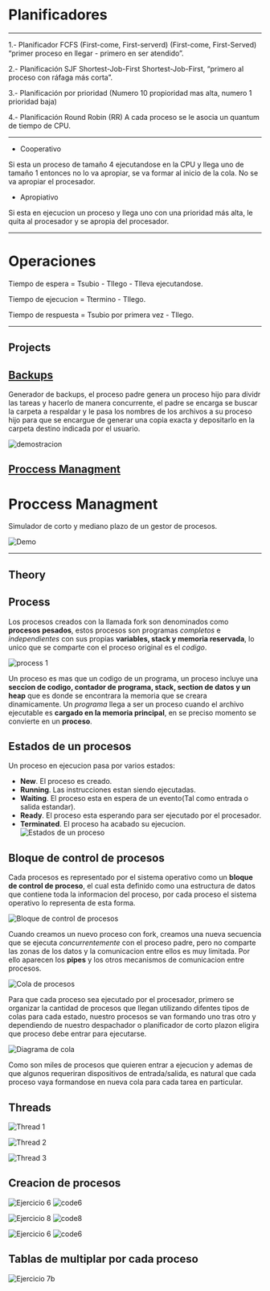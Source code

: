 # Planificadores
------------------------------------
1.- Planificador FCFS (First-come, First-serverd)
(First-come, First-Served) “primer proceso en llegar - primero en ser atendido”.

2.- Planificación SJF  Shortest-Job-First
Shortest-Job-First, “primero al proceso con ráfaga más corta”.

3.- Planificación por prioridad (Numero 10 propioridad mas alta, numero 1 prioridad baja)

4.- Planificación Round Robin (RR)
A cada proceso se le asocia un quantum de tiempo de CPU.

----------------------------------------------
* Cooperativo

Si esta un proceso de tamaño 4 ejecutandose en la CPU y llega uno de tamaño 1 entonces no lo va apropiar, se va formar al inicio de la cola. No se va apropiar el procesador.

* Apropiativo

Si esta en ejecucion un proceso y llega uno con una prioridad más alta, le quita
al procesador y se apropia del procesador.

------------------------------------------------
# Operaciones
Tiempo de espera = Tsubio - Tllego - Tlleva ejecutandose.

Tiempo de ejecucion = Ttermino - Tllego.

Tiempo de respuesta = Tsubio por primera vez - Tllego.

-------------------------------------
## Projects

## [Backups](https://github.com/GuillermoGAndres/Operating-systems/tree/main/projectBackups)

Generador de backups, el proceso padre genera un proceso hijo para dividr las tareas y hacerlo de manera concurrente, el padre se encarga se buscar la carpeta a respaldar y le pasa los nombres de los archivos a su proceso hijo para que se encargue de generar una copia exacta y depositarlo en la carpeta destino indicada por el usuario.

![demostracion](./projectBackups/img/backupsTerminado.gif)

## [Proccess Managment](https://github.com/GuillermoGAndres/Operating-systems/tree/main/projectProcessManagement)

# Proccess Managment
Simulador de corto y mediano plazo de un gestor de procesos.

![Demo](./projectProcessManagement/img/demo.gif)


---
## Theory

## Process 
Los procesos creados con la llamada fork son denominados como **procesos pesados**,
estos procesos son programas *completos* e *independientes* con sus propias **variables, stack y memoria reservada**, lo unico que se comparte con el proceso original es el *codigo*.

![process 1](./img/estructura_proceso.png)

Un proceso es mas que un codigo de un programa, un proceso incluye una **seccion de codigo, contador de programa, stack, section de datos y  un heap** que es donde se encontrara la memoria que se creara dinamicamente. Un *programa* llega a ser un proceso cuando el archivo ejecutable es **cargado en la memoria principal**, en se preciso momento se convierte en un **proceso**.

## Estados de un procesos
Un proceso en ejecucion pasa por varios estados:

* __New__. El proceso es creado.
* __Running__. Las instrucciones estan siendo ejecutadas.
* __Waiting__. El proceso esta en espera de un evento(Tal como entrada o salida estandar).
* __Ready__. El proceso esta esperando para ser ejecutado por el procesador.
* __Terminated__. El proceso ha acabado su ejecucion.
![Estados de un proceso](./img/estados_proceso.png)

## Bloque de control de procesos
Cada procesos es representado por el sistema operativo como un **bloque de control de proceso**, el cual esta definido como una estructura de datos que contiene toda la informacion del proceso, por cada proceso el sistema operativo lo representa de esta forma.

![Bloque de control de procesos](./img/bloque_control_procesos.png)

Cuando creamos un nuevo proceso con fork, creamos una nueva secuencia que se ejecuta *concurrentemente* con el proceso padre, pero no comparte las zonas de los datos y la comunicacion entre ellos es muy limitada. Por ello aparecen los **pipes** y los otros mecanismos de comunicacion entre procesos.

![Cola de procesos](./img/cola_procesos.png)

Para que cada proceso sea ejecutado por el procesador, primero se organizar la cantidad de procesos que llegan utilizando difentes tipos de colas para cada estado, nuestro procesos se van formando uno tras otro y dependiendo de nuestro despachador o planificador de corto plazon eligira que proceso debe entrar para ejecutarse. 

![Diagrama de cola](./img/cola_diagrama.png)

Como son miles de procesos que quieren entrar a ejecucion y ademas de que algunos requeriran dispositivos de entrada/salida, es natural que cada proceso vaya formandose en nueva cola para cada tarea en particular.

## Threads

![Thread 1](./img/Thread2.png)

![Thread 2](./img/Thread3.png)

![Thread 3](./img/Thread1.jpg)



## Creacion de procesos

![Ejercicio 6](./img/6.png)
![code6](./img/6-2.png)

![Ejercicio 8](./img/8.png)
![code8](./img/8-2.png)

![Ejercicio 6](./img/9.png)
![code6](./img/9-2.png)

## Tablas de multiplar por cada proceso
![Ejercicio 7b](./img/7B.png)


